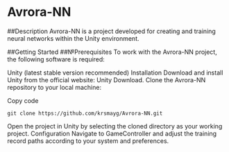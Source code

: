 # Avrora-NN


##Description
Avrora-NN is a project developed for creating and training neural networks within the Unity environment.

##Getting Started
##№Prerequisites
To work with the Avrora-NN project, the following software is required:

Unity (latest stable version recommended)
Installation
Download and install Unity from the official website: Unity Download.
Clone the Avrora-NN repository to your local machine:

Copy code
```с#
git clone https://github.com/krsmayg/Avrora-NN.git
```
Open the project in Unity by selecting the cloned directory as your working project.
Configuration
Navigate to GameController and adjust the training record paths according to your system and preferences.
